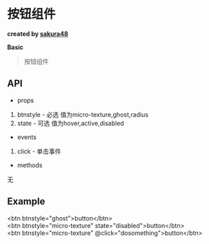 # 按钮组件

**created by [sakura48](https://github.com/sakura48)**

**Basic**

> 按钮组件

## API

* props

1. btnstyle - 必选 值为micro-texture,ghost,radius
2. state - 可选 值为hover,active,disabled

* events

1. click - 单击事件

* methods

无

## Example

\<btn btnstyle="ghost"\>button\</btn\><br />
\<btn btnstyle="micro-texture" state="disabled"\>button\</btn\><br />
\<btn btnstyle="micro-texture" @click="dosomething"\>button\</btn\>
